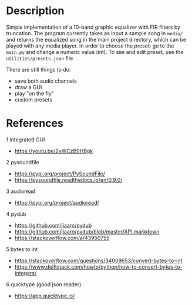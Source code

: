 # Description
Simple implementation of a 10-band graphic equalizer with FIR filters by truncation. The program currently takes as input a sample song in `media/` and returns the equalized song in the main project directory, which can be played with any media player.
In order to choose the preset: go to the `main.py` and change a numeric value (int). To see and edit preset, use the `utilities/presets.json` file

There are still things to do:
- save both audio channels
- draw a GUI
- play "on the fly"
- custom presets

# References
1 integrated GUI
- https://youtu.be/2vWCzB9HBgk

2 pysoundfile
- https://pypi.org/project/PySoundFile/ 
- https://pysoundfile.readthedocs.io/en/0.9.0/

3 audioread
- https://pypi.org/project/audioread/

4 pydub
- https://github.com/jiaaro/pydub
- https://github.com/jiaaro/pydub/blob/master/API.markdown
- https://stackoverflow.com/a/43950755

5 bytes to int
- https://stackoverflow.com/questions/34009653/convert-bytes-to-int
- https://www.delftstack.com/howto/python/how-to-convert-bytes-to-integers/

6 quicktype (good json reader)
- https://app.quicktype.io/
